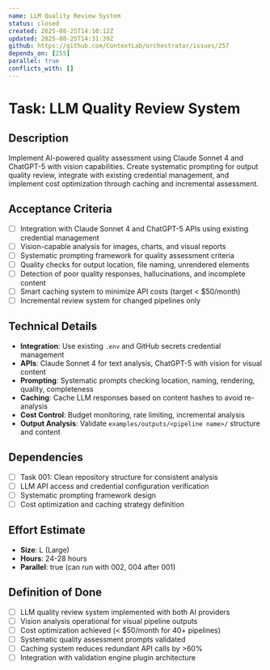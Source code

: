 ```yaml
---
name: LLM Quality Review System
status: closed
created: 2025-08-25T14:10:12Z
updated: 2025-08-25T14:31:39Z
github: https://github.com/ContextLab/orchestrator/issues/257
depends_on: [255]
parallel: true
conflicts_with: []
---
```


# Task: LLM Quality Review System

## Description
Implement AI-powered quality assessment using Claude Sonnet 4 and ChatGPT-5 with vision capabilities. Create systematic prompting for output quality review, integrate with existing credential management, and implement cost optimization through caching and incremental assessment.

## Acceptance Criteria
- [ ] Integration with Claude Sonnet 4 and ChatGPT-5 APIs using existing credential management
- [ ] Vision-capable analysis for images, charts, and visual reports
- [ ] Systematic prompting framework for quality assessment criteria
- [ ] Quality checks for output location, file naming, unrendered elements
- [ ] Detection of poor quality responses, hallucinations, and incomplete content
- [ ] Smart caching system to minimize API costs (target < $50/month)
- [ ] Incremental review system for changed pipelines only

## Technical Details
- **Integration**: Use existing `.env` and GitHub secrets credential management
- **APIs**: Claude Sonnet 4 for text analysis, ChatGPT-5 with vision for visual content
- **Prompting**: Systematic prompts checking location, naming, rendering, quality, completeness
- **Caching**: Cache LLM responses based on content hashes to avoid re-analysis
- **Cost Control**: Budget monitoring, rate limiting, incremental analysis
- **Output Analysis**: Validate `examples/outputs/<pipeline name>/` structure and content

## Dependencies
- [ ] Task 001: Clean repository structure for consistent analysis
- [ ] LLM API access and credential configuration verification
- [ ] Systematic prompting framework design
- [ ] Cost optimization and caching strategy definition

## Effort Estimate
- **Size**: L (Large)  
- **Hours**: 24-28 hours
- **Parallel**: true (can run with 002, 004 after 001)

## Definition of Done
- [ ] LLM quality review system implemented with both AI providers
- [ ] Vision analysis operational for visual pipeline outputs
- [ ] Cost optimization achieved (< $50/month for 40+ pipelines)
- [ ] Systematic quality assessment prompts validated
- [ ] Caching system reduces redundant API calls by >60%
- [ ] Integration with validation engine plugin architecture
